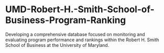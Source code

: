 # UMD-Robert-H.-Smith-School-of-Business-Program-Ranking
Developing a comprehensive database focused on monitoring and evaluating program performance and rankings within the Robert H. Smith School of Business at the University of Maryland.
